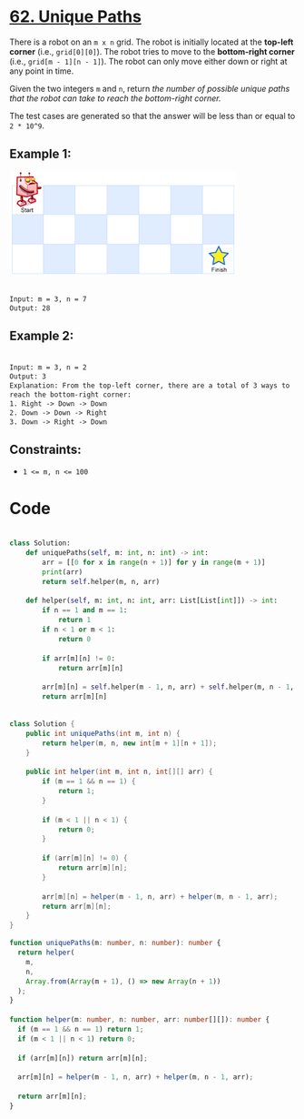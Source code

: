 # [62. Unique Paths](https://leetcode.com/problems/unique-paths/description/)

There is a robot on an `m x n` grid. The robot is initially located at the **top-left corner** (i.e., `grid[0][0]`). The robot tries to move to the **bottom-right corner** (i.e., `grid[m - 1][n - 1]`). The robot can only move either down or right at any point in time.

Given the two integers `m` and `n`, return _the number of possible unique paths that the robot can take to reach the bottom-right corner._

The test cases are generated so that the answer will be less than or equal to `2 * 10^9`.

## Example 1:

![Example 1](image.png)

```

Input: m = 3, n = 7
Output: 28

```

## Example 2:

```

Input: m = 3, n = 2
Output: 3
Explanation: From the top-left corner, there are a total of 3 ways to reach the bottom-right corner:
1. Right -> Down -> Down
2. Down -> Down -> Right
3. Down -> Right -> Down

```

## Constraints:

- `1 <= m, n <= 100`

# Code

```py

class Solution:
    def uniquePaths(self, m: int, n: int) -> int:
        arr = [[0 for x in range(n + 1)] for y in range(m + 1)]
        print(arr)
        return self.helper(m, n, arr)

    def helper(self, m: int, n: int, arr: List[List[int]]) -> int:
        if n == 1 and m == 1:
            return 1
        if n < 1 or m < 1:
            return 0

        if arr[m][n] != 0:
            return arr[m][n]

        arr[m][n] = self.helper(m - 1, n, arr) + self.helper(m, n - 1, arr)
        return arr[m][n]

```

```java

class Solution {
    public int uniquePaths(int m, int n) {
        return helper(m, n, new int[m + 1][n + 1]);
    }

    public int helper(int m, int n, int[][] arr) {
        if (m == 1 && n == 1) {
            return 1;
        }

        if (m < 1 || n < 1) {
            return 0;
        }

        if (arr[m][n] != 0) {
            return arr[m][n];
        }

        arr[m][n] = helper(m - 1, n, arr) + helper(m, n - 1, arr);
        return arr[m][n];
    }
}

```

```ts
function uniquePaths(m: number, n: number): number {
  return helper(
    m,
    n,
    Array.from(Array(m + 1), () => new Array(n + 1))
  );
}

function helper(m: number, n: number, arr: number[][]): number {
  if (m == 1 && n == 1) return 1;
  if (m < 1 || n < 1) return 0;

  if (arr[m][n]) return arr[m][n];

  arr[m][n] = helper(m - 1, n, arr) + helper(m, n - 1, arr);

  return arr[m][n];
}
```
